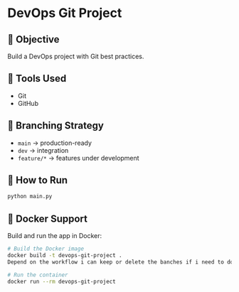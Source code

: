 # DevOps Git Project

## 🔧 Objective
Build a DevOps project with Git best practices.

## 🧰 Tools Used
- Git
- GitHub

## 📁 Branching Strategy
- `main` → production-ready
- `dev` → integration
- `feature/*` → features under development


## 🚀 How to Run
```bash
python main.py
```

## 🐳 Docker Support
Build and run the app in Docker:
```bash
# Build the Docker image
docker build -t devops-git-project .
Depend on the workflow i can keep or delete the banches if i need to do!

# Run the container
docker run --rm devops-git-project
```

